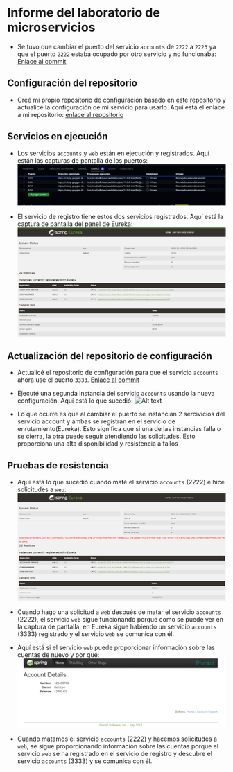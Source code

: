 # Informe del laboratorio de microservicios

- Se tuvo que cambiar el puerto del servicio `accounts` de `2222` a `2223` ya que el puerto `2222` estaba ocupado por otro servicio y no funcionaba: [Enlace al commit](https://github.com/meritakete22/lab6-microservices-config-repo/tree/a1d23f8ffbf482f539f77dd039cda127bb85f032)

## Configuración del repositorio

- Creé mi propio repositorio de configuración basado en [este repositorio](https://github.com/UNIZAR-30246-WebEngineering/lab6-microservices-config-repo) y actualicé la configuración de mi servicio para usarlo. Aquí está el enlace a mi repositorio: [enlace al repositorio](https://github.com/meritakete22/lab6-microservices-config-repo)

## Servicios en ejecución

- Los servicios `accounts` y `web` están en ejecución y registrados. Aquí están las capturas de pantalla de los puertos: ![Alt text](serviciosLanzadosPuertos.png)

- El servicio de registro tiene estos dos servicios registrados. Aquí está la captura de pantalla del panel de Eureka:![Alt text](serviciosLanzados.png)

## Actualización del repositorio de configuración

- Actualicé el repositorio de configuración para que el servicio `accounts` ahora use el puerto `3333`. [Enlace al commit](https://github.com/meritakete22/lab6-microservices-config-repo/tree/aec61b96c56b7f265887750766f3c07364f89d5e) 

- Ejecuté una segunda instancia del servicio `accounts` usando la nueva configuración. Aquí está lo que sucedió: 
![Alt text](EurekaDepuesDeLanzar2Accounts.png)
- Lo que ocurre es que al cambiar el puerto se instancian 2 sercivicios del servicio account y ambas se registran en el servicio de enrutamiento(Eureka). Esto significa que si una de las instancias falla o se cierra, la otra puede seguir atendiendo las solicitudes. Esto proporciona una alta disponibilidad y resistencia a fallos

## Pruebas de resistencia

- Aquí está lo que sucedió cuando maté el servicio `accounts` (2222) e hice solicitudes a `web`:
![Alt text](EurekaDespuesDeMatar2222.png)
- Cuando hago una solicitud a `web` después de matar el servicio `accounts` (2222), el servicio `web` sigue funcionando porque como se puede ver en la captura de pantalla, en Eureka sigue habiendo un servicio `accounts` (3333) registrado y el servicio `web` se comunica con él.

- Aquí está si el servicio `web` puede proporcionar información sobre las cuentas de nuevo y por qué: ![Alt text](AccountDetails.png)
- Cuando matamos el servicio `accounts` (2222) y hacemos solicitudes a `web`, se sigue proporcionando información sobre las cuentas porque el servicio `web` se ha registrado en el servicio de registro y descubre el servicio `accounts` (3333) y se comunica con él.
